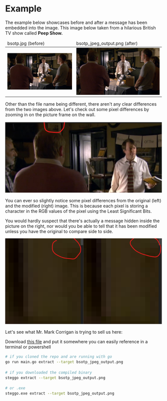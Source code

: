 # Example

The example below showcases before and after a message has been embedded into the image. This image below taken from a hilarious British TV show called **Peep Show.**

<table>
  <thead>
    <tr>
      <td>bsotp.jpg (before)</td>
      <td>bsotp_jpeg_output.png (after)</td>
    </tr>
  </thead>
  <tbody>
    <tr>
      <td><img src="./bsotp.jpg" width="500" /></td>
      <td><img src="./bsotp_jpeg_output.png" width="500" /></td>
    </tr>
  </tbody>
</table>

Other than the file name being different, there aren't any clear differences from the two images above. Let's check out some pixel differences by zooming in on the picture frame on the wall.

<img src="./where_zoomed.png" />

You can ever so slightly notice some pixel differences from the original (left) and the modified (right) image. This is because each pixel is storing a character in the RGB values of the pixel using the Least Significant Bits.

You would hardly suspect that there's actually a message hidden inside the picture on the right, nor would you be able to tell that it has been modified unless you have the original to compare side to side.

<img src="./zoomed_diff.png" />

Let's see what Mr. Mark Corrigan is trying to sell us here:

Download [this file](./bsotp_jpeg_output.png) and put it somewhere you can easily reference in a terminal or powershell

```bash
# if you cloned the repo and are running with go
go run main.go extract --target bsotp_jpeg_output.png

# if you downloaded the compiled binary
steggo extract --target bsotp_jpeg_output.png

# or .exe
steggo.exe extract --target bsotp_jpeg_output.png
```
